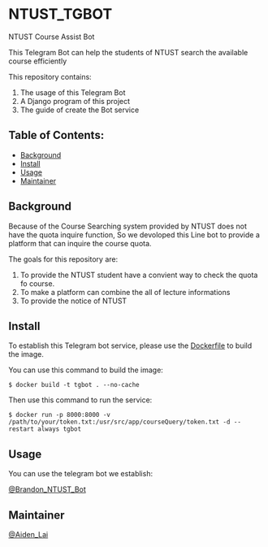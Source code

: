 # NTUST_TGBOT
NTUST Course Assist Bot

This Telegram Bot can help the students of NTUST search the available course efficiently

This repository contains:

1. The usage of this Telegram Bot
2. A Django program of this project
3. The guide of create the Bot service

## Table of Contents:
- [Background](#background)
- [Install](#install)
- [Usage](#usage)
- [Maintainer](#maintainer)

## Background
Because of the Course Searching system provided by NTUST does not have the quota inquire function,
So we devoloped this Line bot to provide a platform that can inquire the course quota.

The goals for this repository are:

1. To provide the NTUST student have a convient way to check the quota fo course.
2. To make a platform can combine the all of lecture informations
3. To provide the notice of NTUST

## Install
To establish this Telegram bot service, please use the [Dockerfile](./Dockerfile) to build the image.

You can use this command to build the image:

`$ docker build -t tgbot . --no-cache`

Then use this command to run the service:

`$ docker run -p 8000:8000 -v /path/to/your/token.txt:/usr/src/app/courseQuery/token.txt -d --restart always tgbot`

## Usage
You can use the telegram bot we establish:

[@Brandon_NTUST_Bot](https://t.me/Brandon_NTUST_Bot)

## Maintainer
[@Aiden_Lai](https://github.com/AidenLai)
